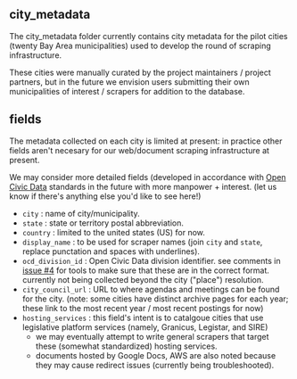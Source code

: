 ## city_metadata

The city_metadata folder currently contains city metadata for the pilot cities (twenty Bay Area municipalities)
used to develop the round of scraping infrastructure.

These cities were manually curated by the project maintainers / project partners, but in the future we envision users
submitting their own municipalities of interest / scrapers for addition to the database.

## fields

The metadata collected on each city is limited at present:
in practice other fields aren't necesary for our web/document scraping infrastructure at present.

We may consider more detailed fields (developed in accordance with [Open Civic Data](http://opencivicdata.readthedocs.io/en/latest/)
standards in the future with more manpower + interest. (let us know if there's anything else you'd like to see here!)

* `city` : name of city/municipality.
* `state` : state or territory postal abbreviation.
* `country` : limited to the united states (US) for now.
* `display_name` : to be used for scraper names (join `city` and `state`, replace punctation and spaces with underlines).
* `ocd_division_id` : Open Civic Data division identifier. see comments in [issue #4](https://github.com/Data4Democracy/town-council/issues/4) for tools to make sure that these are in the correct format. currently not being collected beyond the city ("place") resolution.
* `city_council_url` : URL to where agendas and meetings can be found for the city. (note: some cities have distinct archive pages for each year; these link to the most recent year / most recent postings for now)
* `hosting_services` : this field's intent is to catalgoue cities that use legislative platform services (namely, Granicus, Legistar, and SIRE)
    * we may eventually attempt to write general scrapers that target these (somewhat standardized) hosting services.
    * documents hosted by Google Docs, AWS are also noted because they may cause redirect issues (currently being troubleshooted).
